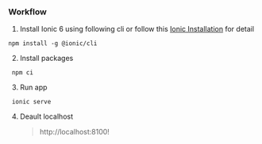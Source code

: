 ### Workflow ###
1. Install Ionic 6 using following cli or follow this [Ionic Installation](https://pages.github.com/) for detail
  ```
  npm install -g @ionic/cli
  ```
2. Install packages
  ```
   npm ci
  ```
3. Run app
  ```
   ionic serve
  ```
4. Deault localhost
    > http://localhost:8100!


